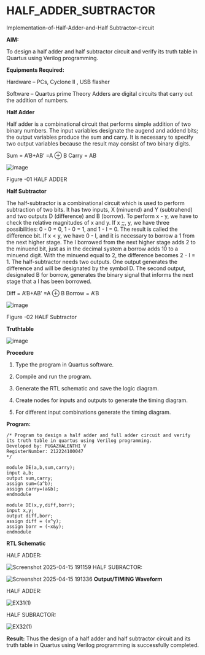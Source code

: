 # HALF_ADDER_SUBTRACTOR

Implementation-of-Half-Adder-and-Half Subtractor-circuit

**AIM:**

To design a half adder and half subtractor circuit and verify its truth table in Quartus using Verilog programming.

**Equipments Required:**

Hardware – PCs, Cyclone II , USB flasher 

Software – Quartus prime Theory Adders are digital circuits that carry out the addition of numbers.

**Half Adder**

Half adder is a combinational circuit that performs simple addition of two binary numbers. The input variables designate the augend and addend bits; the output variables produce the sum and carry. It is necessary to specify two output variables because the result may consist of two binary digits.

Sum = A’B+AB’ =A ⊕ B Carry = AB

![image](https://github.com/naavaneetha/HALF_ADDER_SUBTRACTOR/assets/154305477/bd4a0b2c-cdbc-4184-ab08-81578f121e1f)

Figure -01 HALF ADDER

**Half Subtractor**

The half-subtractor is a combinational circuit which is used to perform subtraction of two bits. It has two inputs, X (minuend) and Y (subtrahend) and two outputs D (difference) and B (borrow). To perform x - y, we have to check the relative magnitudes of x and y. If x ;;, y, we have three possibilities: 0 - 0 = 0, 1 - 0 = 1, and 1 - I = 0. The result is called the difference bit. If x < y, we have 0 - I, and it is necessary to borrow a 1 from the next higher stage. The I borrowed from the next higher stage adds 2 to the minuend bit, just as in the decimal system a borrow adds 10 to a minuend digit. With the minuend equal to 2, the difference becomes 2 - I = 1. The half-subtractor needs two outputs. One output generates the difference and will be designated by the symbol D. The second output, designated B for borrow, generates the binary signal that informs the next stage that a I has been borrowed. 

Diff = A’B+AB’ =A ⊕ B
Borrow = A’B

 ![image](https://github.com/naavaneetha/HALF_ADDER_SUBTRACTOR/assets/154305477/d76b099c-513f-4e7c-843a-e2fd028a531a)

Figure -02 HALF Subtractor

**Truthtable**

![image](https://github.com/user-attachments/assets/d32d3190-c31d-450b-b6dd-aaee376d5d25)

**Procedure**

1.	Type the program in Quartus software.

2.	Compile and run the program.

3.	Generate the RTL schematic and save the logic diagram.

4.	Create nodes for inputs and outputs to generate the timing diagram.

5.	For different input combinations generate the timing diagram.


**Program:**
```
/* Program to design a half adder and full adder circuit and verify its truth table in quartus using Verilog programming.
Developed by: PUGAZHALENTHI V
RegisterNumber: 212224100047
*/
```
```
module DE(a,b,sum,carry);
input a,b;
output sum,carry;
assign sum=(a^b);
assign carry=(a&b);
endmodule
```
```
module DE(x,y,diff,borr);
input x,y;
output diff,borr;
assign diff = (x^y);
assign borr = (~x&y);
endmodule

```

**RTL Schematic**

HALF ADDER:

![Screenshot 2025-04-15 191159](https://github.com/user-attachments/assets/c7981f1f-89bd-4112-8e16-1788506eaad6)
HALF SUBRACTOR:

![Screenshot 2025-04-15 191336](https://github.com/user-attachments/assets/1bc2cc5f-047f-4a7f-87ab-198426ee21b1)
**Output/TIMING Waveform**

HALF ADDER:

![EX31(1)](https://github.com/user-attachments/assets/d7abfea0-72a0-4371-a782-122c8eee92cd)

HALF SUBRACTOR:

![EX32(1)](https://github.com/user-attachments/assets/8f26bd8b-c4f7-460e-8f31-2b5b528e2c87)

**Result:**
Thus the design of a half adder and half subtractor circuit and its truth table in Quartus using Verilog programming is successfully completed.
